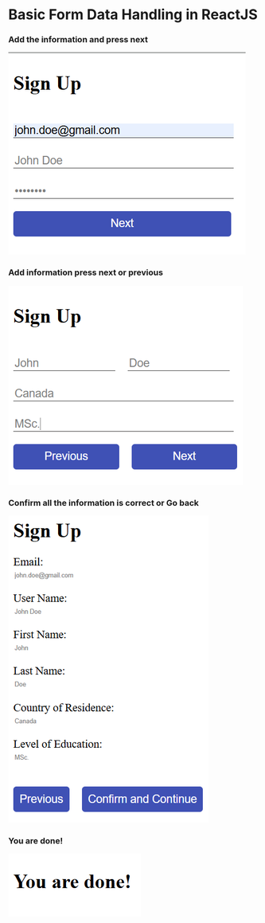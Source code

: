# Basic Form Data Handling in ReactJS
<h3>Add the information and press next</h3>
<img src = "https://github.com/SadmanWasee/React_Basic_form/blob/main/React-form-page-1.png">
<h3>Add information press next or previous</h3>
<img src = "https://github.com/SadmanWasee/React_Basic_form/blob/main/React-form-page-2.png">
<h3>Confirm all the information is correct or Go back</h3>
<img src = "https://github.com/SadmanWasee/React_Basic_form/blob/main/React-form-page-3.png">
<h3>You are done!</h3>
<img src = "https://github.com/SadmanWasee/React_Basic_form/blob/main/React-form-final-page.png">
